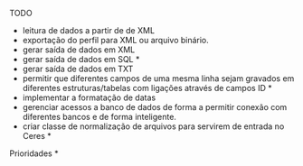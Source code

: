 TODO

- leitura de dados a partir de de XML
- exportação do perfil para XML ou arquivo binário.
- gerar saída de dados em XML
- gerar saída de dados em SQL *
- gerar saída de dados em TXT
- permitir que diferentes campos de uma mesma linha sejam gravados em diferentes estruturas/tabelas com ligações através de campos ID *
- implementar a formatação de datas
- gerenciar acessos a banco de dados de forma a permitir conexão com diferentes bancos e de forma inteligente.
- criar classe de normalização de arquivos para servirem de entrada no Ceres * 

 Prioridades *